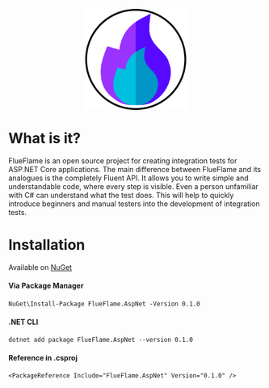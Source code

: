 <img 
    src="https://github.com/ISBronny/FlueFlame/blob/master/img/LOGO_CIRCLE.png?raw=true" 
    style="display: block;
        margin-left: auto;
        margin-right: auto;
        width: 200px;">

# What is it?

FlueFlame is an open source project for creating integration tests for ASP.NET Core applications. The main difference between FlueFlame and its analogues is the completely Fluent API. It allows you to write simple and understandable code, where every step is visible. Even a person unfamiliar with C# can understand what the test does. This will help to quickly introduce beginners and manual testers into the development of integration tests.

# Installation

Available on [NuGet](https://www.nuget.org/packages/FlueFlame.AspNet/)

#### Via Package Manager

```
NuGet\Install-Package FlueFlame.AspNet -Version 0.1.0
```

#### .NET CLI

```
dotnet add package FlueFlame.AspNet --version 0.1.0
```

#### Reference in .csproj

```
<PackageReference Include="FlueFlame.AspNet" Version="0.1.0" />
```